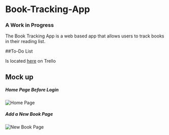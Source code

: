 # Book-Tracking-App
### A Work in Progress 
The Book Tracking App is a web based app that allows users to track books in their reading list.

##To-Do List

Is located [here](https://trello.com/b/ZrHumsFS) on Trello
## Mock up

##### Home Page Before Login
![Home Page](http://imgur.com/GSY3pgL.jpeg)

##### Add a New Book Page
![New Book Page](http://imgur.com/O1NUf3f.jpeg)
